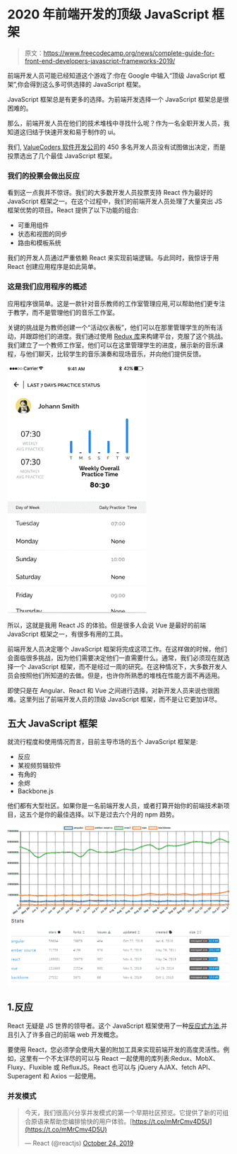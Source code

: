 # 2020 年前端开发的顶级 JavaScript 框架

> 原文：<https://www.freecodecamp.org/news/complete-guide-for-front-end-developers-javascript-frameworks-2019/>

前端开发人员可能已经知道这个游戏了:你在 Google 中输入“顶级 JavaScript 框架”,你会得到这么多可供选择的 JavaScript 框架。

JavaScript 框架总是有更多的选择。为前端开发选择一个 JavaScript 框架总是很困难的。

那么，前端开发人员在他们的技术堆栈中寻找什么呢？作为一名全职开发人员，我知道这归结于快速开发和易于制作的 ui。

我们, [ValueCoders 软件开发公司](https://www.valuecoders.com/)的 450 多名开发人员没有试图做出决定，而是投票选出了几个最佳 JavaScript 框架。

### 我们的投票会做出反应

看到这一点我并不惊讶。我们的大多数开发人员投票支持 React 作为最好的 JavaScript 框架之一。在这个过程中，我们的前端开发人员处理了大量突出 JS 框架优势的项目。React 提供了以下功能的组合:

*   可重用组件
*   状态和视图的同步
*   路由和模板系统

我们的开发人员通过严重依赖 React 来实现前端逻辑。与此同时，我惊讶于用 React 创建应用程序是如此简单。

### 这是我们应用程序的概述

应用程序很简单。这是一款针对音乐教师的工作室管理应用,可以帮助他们更专注于教学，而不是管理他们的音乐工作室。

关键的挑战是为教师创建一个“活动仪表板”，他们可以在那里管理学生的所有活动，并跟踪他们的进度。我们通过使用 [Redux 库](https://redux.js.org/introduction/ecosystem)来构建平台，克服了这个挑战。我们建立了一个教师工作室，他们可以在这里管理学生的进度，展示新的音乐课程，与他们聊天，比较学生的音乐演奏和现场音乐，并向他们提供反馈。

![MlqY_vfvZEVG1w6UKUhasIekmnODKhSBr5MM3WVLVSzS6_rXyi-wq0npVhBqILg1Totwwccloq9XWQwFF-VWpOCtF8vqj7yOmV4tDKJ9vyNM8jg_YJYvt4x6njz51w1-eI9ojzQ6](img/0c002053d2ef405ee426360e9efd2b99.png)

所以，这就是我用 React JS 的体验。但是很多人会说 Vue 是最好的前端 JavaScript 框架之一，有很多有用的工具。

前端开发人员决定哪个 JavaScript 框架将完成这项工作。在这样做的时候，他们会面临很多挑战，因为他们需要决定他们一直需要什么。通常，我们必须现在就选择一个 JavaScript 框架，而不是经过一周的研究。在这种情况下，大多数开发人员会按照他们所知道的去做。但是，也许你所熟悉的堆栈在性能方面不再适用。

即使只是在 Angular、React 和 Vue 之间进行选择，对新开发人员来说也很困难。这里列出了前端开发人员的顶级 JavaScript 框架，而不是让它更加详尽。

## 五大 JavaScript 框架

就流行程度和使用情况而言，目前主导市场的五个 JavaScript 框架是:

*   反应
*   某视频剪辑软件
*   有角的
*   余烬
*   Backbone.js

他们都有大型社区。如果你是一名前端开发人员，或者打算开始你的前端技术新项目，这五个是你的最佳选择。以下是过去六个月的 npm 趋势。

![XxQMWDLC6oyQMOna5NKP_lDYYgmXgHnLclulqOZ-0C-l5n-hFw-q5BLnbM7hRGEB8kl9w7GSUAzf6K1gexsZrcp9O7T7ju_ns94qNUR_2-12cR2_Rn30F3f9ul4iO2rGqdRv1SYl](img/7c8a20da3f6afbcab36ce082dceda983.png)![cSAcJvog37qO1rB1OCFvKPouN6R5OcbHam-Qmzc6Ei-nnOLxr-FoeeHD6sKQKEd-b3vmushcuEFjN02EPKbzYkEuOQlHtJizRRS2zVD77TUKRM-leOcGJpa1ZZqzQUAaD3EdUvRM](img/b60bf940b7f464c43a91a5f6b1616cfb.png)

## 1.反应

React 无疑是 JS 世界的领导者。这个 JavaScript 框架使用了一种[反应式方法](https://en.wikipedia.org/wiki/Reactive_programming),并且引入了许多自己的前端 web 开发概念。

要使用 React，您必须学会使用大量的附加工具来实现前端开发的高度灵活性。例如，这里有一个不太详尽的可以与 React 一起使用的库列表:Redux、MobX、Fluxy、Fluxible 或 RefluxJS。React 也可以与 jQuery AJAX、fetch API、Superagent 和 Axios 一起使用。

### 并发模式

> 今天，我们很高兴分享并发模式的第一个早期社区预览。它提供了新的可组合原语来帮助您编排愉快的用户体验。[https://t.co/mMrCmv4D5U](https://t.co/mMrCmv4D5U)
> 
> — React (@reactjs) [October 24, 2019](https://twitter.com/reactjs/status/1187411505001746432?ref_src=twsrc%5Etfw)